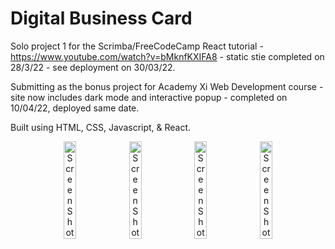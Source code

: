 # Digital Business Card
Solo project 1 for the Scrimba/FreeCodeCamp React tutorial - https://www.youtube.com/watch?v=bMknfKXIFA8 - static stie completed on 28/3/22 - see deployment on 30/03/22.

Submitting as the bonus project for Academy Xi Web Development course - site now includes dark mode and interactive popup - completed on 10/04/22, deployed same date. 

Built using HTML, CSS, Javascript, & React. 

<p align="center">
  <img width="20%" alt="Screen Shot 2022-04-10 at 12 06 31 pm" src="https://user-images.githubusercontent.com/96323853/162598166-7de00fdc-4fdf-44bf-865f-3095fe06e5ca.png">
  <img width="20%" alt="Screen Shot 2022-04-10 at 12 33 43 pm" src="https://user-images.githubusercontent.com/96323853/162598693-051be95a-3cdb-44fb-b7b2-cfb1011ee6ee.png">
  <img width="20%" alt="Screen Shot 2022-04-10 at 12 06 56 pm" src="https://user-images.githubusercontent.com/96323853/162598171-f556ea2e-99c9-4a3d-9623-76c636fd73e4.png">
  <img width="20%" alt="Screen Shot 2022-04-10 at 12 33 55 pm" src="https://user-images.githubusercontent.com/96323853/162598699-68400154-3680-445b-b706-e66120fb4489.png">
</p>
